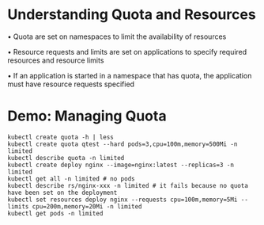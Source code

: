 # Understanding Quota and Resources

• Quota are set on namespaces to limit the availability of resources

• Resource requests and limits are set on applications to specify required resources and resource limits

• If an application is started in a namespace that has quota, the application must have resource requests specified

# Demo: Managing Quota
```
kubectl create quota -h | less
kubectl create quota qtest --hard pods=3,cpu=100m,memory=500Mi -n limited
kubectl describe quota -n limited
kubectl create deploy nginx --image=nginx:latest --replicas=3 -n limited
kubectl get all -n limited # no pods
kubectl describe rs/nginx-xxx -n limited # it fails because no quota have been set on the deployment
kubectl set resources deploy nginx --requests cpu=100m,memory=5Mi --limits cpu=200m,memory=20Mi -n limited
kubectl get pods -n limited
```
